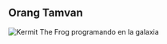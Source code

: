  
<h2>Orang Tamvan</h2> 



![Kermit The Frog programando en la galaxia](https://i.imgur.com/gOmSTjv.png)
